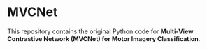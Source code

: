 # MVCNet
This repository contains the original Python code for **Multi-View Contrastive Network (MVCNet) for Motor Imagery Classification**.
